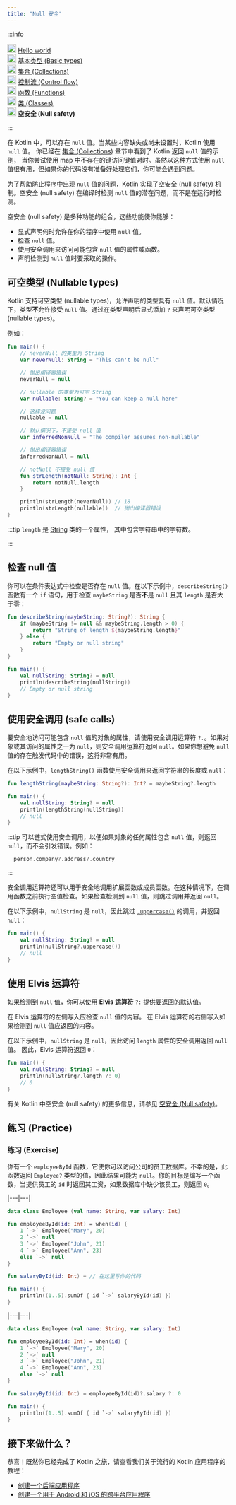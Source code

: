 ```yaml
---
title: "Null 安全"
---
```

<no-index/>
:::info
<p>
   <img src="/img/icon-1-done.svg" width="20" alt="First step" /> <a href="kotlin-tour-hello-world">Hello world</a><br />
        <img src="/img/icon-2-done.svg" width="20" alt="Second step" /> <a href="kotlin-tour-basic-types">基本类型 (Basic types)</a><br />
        <img src="/img/icon-3-done.svg" width="20" alt="Third step" /> <a href="kotlin-tour-collections">集合 (Collections)</a><br />
        <img src="/img/icon-4-done.svg" width="20" alt="Fourth step" /> <a href="kotlin-tour-control-flow">控制流 (Control flow)</a><br />
        <img src="/img/icon-5-done.svg" width="20" alt="Fifth step" /> <a href="kotlin-tour-functions">函数 (Functions)</a><br />
        <img src="/img/icon-6-done.svg" width="20" alt="Sixth step" /> <a href="kotlin-tour-classes">类 (Classes)</a><br />
        <img src="/img/icon-7.svg" width="20" alt="Final step" /> <strong>空安全 (Null safety)</strong><br />
</p>

:::

在 Kotlin 中，可以存在 `null` 值。当某些内容缺失或尚未设置时，Kotlin 使用 `null` 值。
你已经在 [集合 (Collections)](kotlin-tour-collections#kotlin-tour-map-no-key) 章节中看到了 Kotlin 返回 `null` 值的示例，
当你尝试使用 map 中不存在的键访问键值对时。虽然以这种方式使用 `null` 值很有用，但如果你的代码没有准备好处理它们，你可能会遇到问题。

为了帮助防止程序中出现 `null` 值的问题，Kotlin 实现了空安全 (null safety) 机制。空安全 (null safety) 在编译时检测 `null` 值的潜在问题，而不是在运行时检测。

空安全 (null safety) 是多种功能的组合，这些功能使你能够：

* 显式声明何时允许在你的程序中使用 `null` 值。
* 检查 `null` 值。
* 使用安全调用来访问可能包含 `null` 值的属性或函数。
* 声明检测到 `null` 值时要采取的操作。

## 可空类型 (Nullable types)

Kotlin 支持可空类型 (nullable types)，允许声明的类型具有 `null` 值。默认情况下，类型**不**允许接受 `null` 值。通过在类型声明后显式添加 `?` 来声明可空类型 (nullable types)。

例如：

```kotlin
fun main() {
    // neverNull 的类型为 String
    var neverNull: String = "This can't be null"

    // 抛出编译器错误
    neverNull = null

    // nullable 的类型为可空 String
    var nullable: String? = "You can keep a null here"

    // 这样没问题
    nullable = null

    // 默认情况下，不接受 null 值
    var inferredNonNull = "The compiler assumes non-nullable"

    // 抛出编译器错误
    inferredNonNull = null

    // notNull 不接受 null 值
    fun strLength(notNull: String): Int {                 
        return notNull.length
    }

    println(strLength(neverNull)) // 18
    println(strLength(nullable))  // 抛出编译器错误
}
```

:::tip
`length` 是 [String](https://kotlinlang.org/api/latest/jvm/stdlib/kotlin/-string/) 类的一个属性，
其中包含字符串中的字符数。

:::

## 检查 null 值

你可以在条件表达式中检查是否存在 `null` 值。在以下示例中，`describeString()` 函数有一个 `if` 语句，用于检查 `maybeString` 是否**不**是 `null` 且其 `length` 是否大于零：

```kotlin
fun describeString(maybeString: String?): String {
    if (maybeString != null && maybeString.length > 0) {
        return "String of length ${maybeString.length}"
    } else {
        return "Empty or null string"
    }
}

fun main() {
    val nullString: String? = null
    println(describeString(nullString))
    // Empty or null string
}
```

## 使用安全调用 (safe calls)

要安全地访问可能包含 `null` 值的对象的属性，请使用安全调用运算符 `?.`。如果对象或其访问的属性之一为 `null`，则安全调用运算符返回 `null`。如果你想避免 `null` 值的存在触发代码中的错误，这将非常有用。

在以下示例中，`lengthString()` 函数使用安全调用来返回字符串的长度或 `null`：

```kotlin
fun lengthString(maybeString: String?): Int? = maybeString?.length

fun main() { 
    val nullString: String? = null
    println(lengthString(nullString))
    // null
}
```

:::tip
可以链式使用安全调用，以便如果对象的任何属性包含 `null` 值，则返回 `null`，而不会引发错误。例如：

```kotlin
  person.company?.address?.country
```

:::

安全调用运算符还可以用于安全地调用扩展函数或成员函数。在这种情况下，在调用函数之前执行空值检查。如果检查检测到 `null` 值，则跳过调用并返回 `null`。

在以下示例中，`nullString` 是 `null`，因此跳过 [`.uppercase()`](https://kotlinlang.org/api/latest/jvm/stdlib/kotlin.text/uppercase.html) 的调用，并返回 `null`：

```kotlin
fun main() {
    val nullString: String? = null
    println(nullString?.uppercase())
    // null
}
```

## 使用 Elvis 运算符

如果检测到 `null` 值，你可以使用 **Elvis 运算符** `?:` 提供要返回的默认值。

在 Elvis 运算符的左侧写入应检查 `null` 值的内容。
在 Elvis 运算符的右侧写入如果检测到 `null` 值应返回的内容。

在以下示例中，`nullString` 是 `null`，因此访问 `length` 属性的安全调用返回 `null` 值。
因此，Elvis 运算符返回 `0`：

```kotlin
fun main() {
    val nullString: String? = null
    println(nullString?.length ?: 0)
    // 0
}
```

有关 Kotlin 中空安全 (null safety) 的更多信息，请参见 [空安全 (Null safety)](null-safety)。

## 练习 (Practice)

### 练习 (Exercise)

你有一个 `employeeById` 函数，它使你可以访问公司的员工数据库。不幸的是，此函数返回 `Employee?` 类型的值，因此结果可能为 `null`。你的目标是编写一个函数，当提供员工的 `id` 时返回其工资，如果数据库中缺少该员工，则返回 `0`。

|---|---|
```kotlin
data class Employee (val name: String, var salary: Int)

fun employeeById(id: Int) = when(id) {
    1 `->` Employee("Mary", 20)
    2 `->` null
    3 `->` Employee("John", 21)
    4 `->` Employee("Ann", 23)
    else `->` null
}

fun salaryById(id: Int) = // 在这里写你的代码

fun main() {
    println((1..5).sumOf { id `->` salaryById(id) })
}
```

|---|---|
```kotlin
data class Employee (val name: String, var salary: Int)

fun employeeById(id: Int) = when(id) {
    1 `->` Employee("Mary", 20)
    2 `->` null
    3 `->` Employee("John", 21)
    4 `->` Employee("Ann", 23)
    else `->` null
}

fun salaryById(id: Int) = employeeById(id)?.salary ?: 0

fun main() {
    println((1..5).sumOf { id `->` salaryById(id) })
}
```

## 接下来做什么？

恭喜！既然你已经完成了 Kotlin 之旅，请查看我们关于流行的 Kotlin 应用程序的教程：

* [创建一个后端应用程序](jvm-create-project-with-spring-boot)
* [创建一个用于 Android 和 iOS 的跨平台应用程序](https://www.jetbrains.com/help/kotlin-multiplatform-dev/multiplatform-create-first-app.html)
